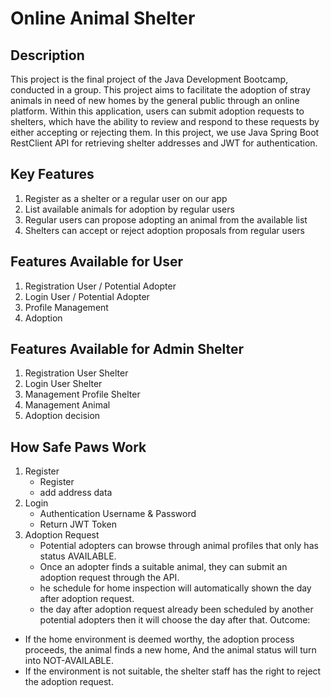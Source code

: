 # Online Animal Shelter

## Description 
This project is the final project of the Java Development Bootcamp, conducted in a group. This project aims to facilitate the adoption of stray animals in need of new homes by the general public through an online platform. Within this application, users can submit adoption requests to shelters, which have the ability to review and respond to these requests by either accepting or rejecting them. In this project, we use Java Spring Boot RestClient API for retrieving shelter addresses and JWT for authentication.

## Key Features
1. Register as a shelter or a regular user on our app
2. List available animals for adoption by regular users
3. Regular users can propose adopting an animal from the available list
4. Shelters can accept or reject adoption proposals from regular users

## Features Available for User
1. Registration User / Potential Adopter
2. Login User / Potential Adopter
3. Profile Management
4. Adoption

## Features Available for Admin Shelter
1. Registration User  Shelter
2. Login User Shelter
3. Management Profile Shelter
4. Management  Animal
5. Adoption decision

## How Safe Paws Work
1. Register
   - Register
   - add address data
2. Login
   - Authentication Username & Password
   - Return JWT Token
3. Adoption Request
   - Potential adopters can browse through animal profiles that only has status AVAILABLE.
   - Once an adopter finds a suitable animal, they can submit an adoption request through the API.
   - he schedule for home inspection will automatically shown the day after adoption request.
   - the day after adoption request already been scheduled by another potential adopters then it will choose the day after that.
Outcome:
- If the home environment is deemed worthy, the adoption process proceeds, the animal finds a new home, And the animal status will turn into NOT-AVAILABLE.
- If the environment is not suitable, the shelter staff has the right to reject the adoption request.



